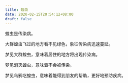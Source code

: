 ```yaml
---
title: 蝗虫
date: 2020-02-15T20:54:12+08:00
draft: false
---
```


蝗虫是传染病。



大群蝗虫飞过的地方看不见绿色，象征传染病迅速蔓延。



梦见大群蝗虫，意味着居住的地方将出现传染病。



梦见消灭蝗虫，意味着不会被传染。



梦见乌鸦吃蝗虫，意味着能得到朋友的帮助，更好地预防疾病。

